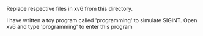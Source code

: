 Replace respective files in xv6 from this directory.

I have written a toy program called 'programming' to simulate SIGINT. Open xv6 and type 'programming' to enter this program
